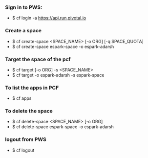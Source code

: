 ### Sign in to PWS:
* $ cf login -a https://api.run.pivotal.io

### Create a space
* $ cf create-space <SPACE_NAME> [-o ORG] [-q SPACE_QUOTA]
* $ cf create-space espark-space -o espark-adarsh

### Target the space of the pcf
* $ cf target [-o ORG] -s <SPACE_NAME>
* $ cf target -o espark-adarsh -s espark-space

### To list the apps in PCF
* $ cf apps

### To delete the space
* $ cf delete-space <SPACE_NAME> [-o ORG]
* $ cf delete-space  espark-space -o espark-adarsh

### logout from PWS
* $ cf logout


